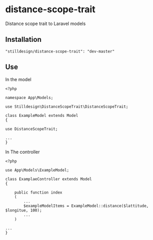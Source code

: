 # distance-scope-trait
Distance scope trait to Laravel models

## Installation

```
"stilldesign/distance-scope-trait": "dev-master"
```

## Use

In the model

```
<?php

namespace App\Models;

use Stilldesign\DistanceScopeTrait\DistanceScopeTrait;

class ExampleModel extends Model
{

use DistanceScopeTrait;

...
}
```

In The controller


```
<?php

use App\Models\ExampleModel;

class ExamplaeController extends Model
{

    public function index
    (
        ...
        $exampleModelItems = ExampleModel::distance($lattitude, $longitue, 100);
        ...
    )

...
}
```
